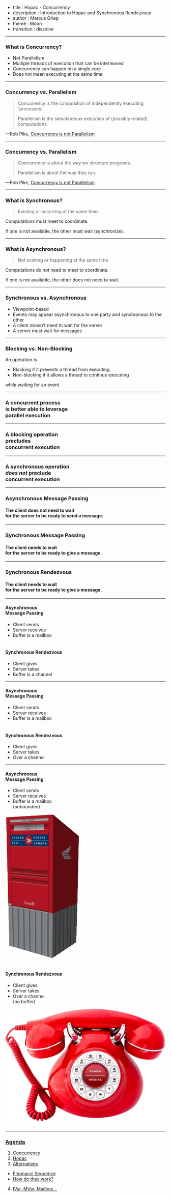 - title : Hopac - Concurrency
- description : Introduction to Hopac and Synchronous Rendezvous
- author : Marcus Griep
- theme : Moon
- transition : dissolve

***
### What is Concurrency?

- Not Parallelism
- Multiple threads of execution that can be interleaved
 - Concurrency can happen on a single core
 - Does not mean executing at the same time

---
### Concurrency vs. Parallelism

> Concurrency is the composition of independently executing 'processes'.
>
> Parallelism is the simultaneous execution of (possibly related) computations.

—Rob Pike, [Concurrency is not Parallelism][RPik12v]

---
### Concurrency vs. Parallelism

> Concurrency is about the way we structure programs.
>
> Parallelism is about the way they run.

—Rob Pike, [Concurrency is not Parallelism][RPik12v]

***
### What is Synchronous?

> Existing or occurring at the same time.

Computations must meet to coordinate.

If one is not available, the other must wait (synchronize).

---
### What is Asynchronous?

> Not existing or happening at the same time.

Computations do not need to meet to coordinate.

If one is not available, the other does not need to wait.

---
### Synchronous vs. Asynchronous

- Viewpoint-based
- Events may appear asynchronous to one party and synchronous to the other
 - A client doesn't need to wait for the server
 - A server must wait for messages

***
### Blocking vs. Non-Blocking

An operation is

- Blocking if it prevents a thread from executing
- Non-blocking if it allows a thread to continue executing

while waiting for an event

***

### A <span class="yellowlight">concurrent</span> process<br/>is better able to leverage<br/><span class="yellowlight">parallel</span> execution

---

### A <span class="redlight">blocking</span> operation<br/>precludes<br/><span class="yellowlight">concurrent</span> execution

---

### A <span class="greenlight">synchronous</span> operation<br/>*does not* preclude<br/><span class="yellowlight">concurrent</span> execution

***
### Asynchronous Message Passing

#### The client does not need to wait<br/>for the server to be ready to send a message.

---
### Synchronous Message Passing

#### The client needs to wait<br/>for the server to be ready to give a message.

---
### Synchronous Rendezvous

#### The client needs to wait<br/>for the server to be ready to give a message.

---
<div class="span5">

#### Asynchronous<br/>Message Passing

- Client sends
- Server receives
- Buffer is a mailbox

</div>
<div class="span5">

#### <br/>Synchronous Rendezvous

- Client gives
- Server takes
- Buffer is a channel
</div>

---
<div class="span5">

#### <span class="greenlight">Asynchronous</span><br/>Message Passing

- <span class="greenlight">Client sends</span>
- <span class="redlight">Server receives</span>
- Buffer is a mailbox
</div>
<div class="span5">

#### <br/><span class="redlight">Synchronous</span> Rendezvous

- <span class="redlight">Client gives</span>
- <span class="redlight">Server takes</span>
- Over a channel
</div>

---
<div class="span5">

#### <span class="greenlight">Asynchronous</span><br/>Message Passing

- <span class="greenlight">Client sends</span>
- <span class="redlight">Server receives</span>
- Buffer is a mailbox<br/>(unbounded)

![Mailbox](images/CanadaPostMailbox.png)

</div>
<div class="span5">

#### <br/><span class="redlight">Synchronous</span> Rendezvous

- <span class="redlight">Client gives</span>
- <span class="redlight">Server takes</span>
- Over a channel<br/>(no buffer)

![Telephone](images/telephone.png)

</div>

***
### [Agenda](index.html)

1. [Concurrency](concurrency.html)
2. <span class="nextsegment">[Hopac](hopac.html)</span>
3. [Alternatives](alternatives.html)
 - [Fibonacci Sequence](fibonacci.html)
 - [How do they work?](altDeepDive.html)
4. [IVar, MVar, Mailbox...](remainder.html)

 [RPik12v]:https://vimeo.com/49718712
